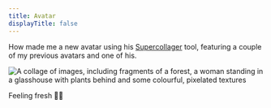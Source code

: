 ```yaml
---
title: Avatar
displayTitle: false
---
```


How made me a new avatar using his [Supercollager](https://github.com/melnyczuk/supercollager) tool, featuring a couple of my previous avatars and one of his.

![A collage of images, including fragments of a forest, a woman standing in a glasshouse with plants behind and some colourful, pixelated textures](https://images.are.na/eyJidWNrZXQiOiJhcmVuYV9pbWFnZXMiLCJrZXkiOiIxMDM4MTY5NC9vcmlnaW5hbF9iNmIxMTE5NjBkNzMwZjcwMjAxYjk3MWM3YjZkYWFiZi5qcGciLCJlZGl0cyI6eyJyZXNpemUiOnsid2lkdGgiOjE4MDAsImhlaWdodCI6MTgwMCwiZml0IjoiaW5zaWRlIiwid2l0aG91dEVubGFyZ2VtZW50Ijp0cnVlfSwid2VicCI6eyJxdWFsaXR5Ijo5MH0sInJvdGF0ZSI6bnVsbCwianBlZyI6eyJxdWFsaXR5Ijo5MH19fQ==?bc=0)

Feeling fresh 💅🏻